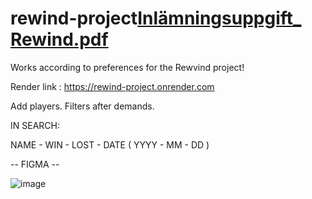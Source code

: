 # rewind-project[Inlämningsuppgift_ Rewind.pdf](https://github.com/christopherwahlstrom/rewind-project/files/9632287/Inlamningsuppgift_.Rewind.pdf)

Works according to preferences for the Rewvind project!

Render link : https://rewind-project.onrender.com

Add players.
Filters after demands.

IN SEARCH:  

NAME - WIN - LOST - DATE ( YYYY - MM - DD )


-- FIGMA -- 

![image](https://user-images.githubusercontent.com/83230387/193343196-3e49a571-a06f-41ad-b3f8-1034676891a8.png)
